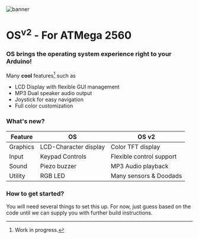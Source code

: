 ![banner](https://user-images.githubusercontent.com/39669932/188368288-552a5d3b-86d5-45b5-8466-8dc27afb87fd.png)

# OS<sup>v2</sup> - For ATMega 2560

### OS brings the operating system experience right to your Arduino!

Many __cool__ features[^1] such as
* LCD Display with flexible GUI management
* MP3 Dual speaker audio output
* Joystick for easy navigation
* Full color customization

### What's new?

| Feature  |            OS          |             OS v2           |
| -------- | ---------------------- | --------------------------- |
| Graphics | LCD-Character display  | Color TFT display           |
| Input    | Keypad Controls        | Flexible control support    |
| Sound    | Piezo buzzer           | MP3 Audio playback          |
| Utility  | RGB LED                | Many sensors & Doodads      |

### How to get started?
You will need several things to set this up. For now, just guess based on the code until we can supply you with further build instructions.


[^1]: Work in progress.
